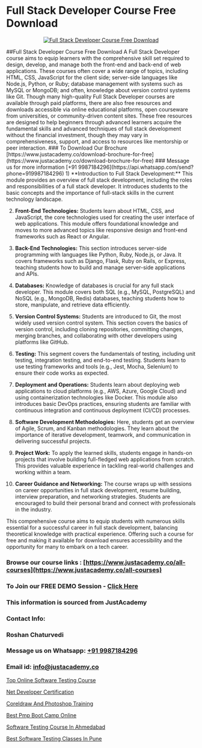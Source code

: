 # Full Stack Developer Course Free Download

<p align="center">
  <a href="https://justacademy.co/program-detail/full-stack-web-development">
    <img src="https://justacademy.co/storage2/program_images/1704700371.webp" alt="Full Stack Developer Course Free Download">
  </a>
</p>
##Full Stack Developer Course Free Download
A Full Stack Developer course aims to equip learners with the comprehensive skill set required to design, develop, and manage both the front-end and back-end of web applications. These courses often cover a wide range of topics, including HTML, CSS, JavaScript for the client side; server-side languages like Node.js, Python, or Ruby; database management with systems such as MySQL or MongoDB; and often, knowledge about version control systems like Git. Though many high-quality Full Stack Developer courses are available through paid platforms, there are also free resources and downloads accessible via online educational platforms, open courseware from universities, or community-driven content sites. These free resources are designed to help beginners through advanced learners acquire the fundamental skills and advanced techniques of full stack development without the financial investment, though they may vary in comprehensiveness, support, and access to resources like mentorship or peer interaction.
### To Download Our Brochure [https://www.justacademy.co/download-brochure-for-free](https://www.justacademy.co/download-brochure-for-free)
### Message us for more information [+91 9987184296](https://api.whatsapp.com/send?phone=919987184296)
1) **Introduction to Full Stack Development:** This module provides an overview of full stack development, including the roles and responsibilities of a full stack developer. It introduces students to the basic concepts and the importance of full-stack skills in the current technology landscape.

2) **Front-End Technologies:** Students learn about HTML, CSS, and JavaScript, the core technologies used for creating the user interface of web applications. This module offers foundational knowledge and moves to more advanced topics like responsive design and front-end frameworks such as React or Angular.

3) **Back-End Technologies:** This section introduces server-side programming with languages like Python, Ruby, Node.js, or Java. It covers frameworks such as Django, Flask, Ruby on Rails, or Express, teaching students how to build and manage server-side applications and APIs.

4) **Databases:** Knowledge of databases is crucial for any full stack developer. This module covers both SQL (e.g., MySQL, PostgreSQL) and NoSQL (e.g., MongoDB, Redis) databases, teaching students how to store, manipulate, and retrieve data efficiently.

5) **Version Control Systems:** Students are introduced to Git, the most widely used version control system. This section covers the basics of version control, including cloning repositories, committing changes, merging branches, and collaborating with other developers using platforms like GitHub.

6) **Testing:** This segment covers the fundamentals of testing, including unit testing, integration testing, and end-to-end testing. Students learn to use testing frameworks and tools (e.g., Jest, Mocha, Selenium) to ensure their code works as expected.

7) **Deployment and Operations:** Students learn about deploying web applications to cloud platforms (e.g., AWS, Azure, Google Cloud) and using containerization technologies like Docker. This module also introduces basic DevOps practices, ensuring students are familiar with continuous integration and continuous deployment (CI/CD) processes.

8) **Software Development Methodologies:** Here, students get an overview of Agile, Scrum, and Kanban methodologies. They learn about the importance of iterative development, teamwork, and communication in delivering successful projects.

9) **Project Work:** To apply the learned skills, students engage in hands-on projects that involve building full-fledged web applications from scratch. This provides valuable experience in tackling real-world challenges and working within a team.

10) **Career Guidance and Networking:** The course wraps up with sessions on career opportunities in full stack development, resume building, interview preparation, and networking strategies. Students are encouraged to build their personal brand and connect with professionals in the industry.

This comprehensive course aims to equip students with numerous skills essential for a successful career in full stack development, balancing theoretical knowledge with practical experience. Offering such a course for free and making it available for download ensures accessibility and the opportunity for many to embark on a tech career.

### Browse our course links : [https://www.justacademy.co/all-courses](https://www.justacademy.co/all-courses) 
### To Join our FREE DEMO Session - [Click Here](https://www.justacademy.co/register-for-course-demo)


### This information is sourced from JustAcademy
### Contact Info:
### Roshan Chaturvedi
### Message us on Whatsapp: [+91 9987184296](https://api.whatsapp.com/send?phone=919987184296)
### Email id: [info@justacademy.co](mailto:info@justacademy.co)
                
[Top Online Software Testing Course](https://www.linkedin.com/pulse/top-online-software-testing-course-justacademy-hyderabad-ziyrc?trackingId=iycQX%2Bq9pS8pUqmU3a5ryw%3D%3D&lipi=urn%3Ali%3Apage%3Ad_flagship3_company_admin%3BvVOqf8C4SxiY2jOCpJpYGg%3D%3D)

[Net Developer Certification](https://www.linkedin.com/pulse/net-developer-certification-justacademy-leicester-2m9ae?trackingId=rJ%2FgkuVPucd3Pf1wb8WOcA%3D%3D&lipi=urn%3Ali%3Apage%3Ad_flagship3_company_admin%3BPIc21Xd3RP6vIx4zw3ky%2FQ%3D%3D)

[Coreldraw And Photoshop Training](https://medium.com/@akanshapatil/coreldraw-and-photoshop-training-3d57da10abd7)

[Best Pmp Boot Camp Online](https://medium.com/@abhidnya.1068/best-pmp-boot-camp-online-87a4bbee2be3)

[Software Testing Course In Ahmedabad](https://justacademyin.github.io/justacademy/software-testing-course-in-ahmedabad)

[Best Software Testing Classes In Pune](https://justacademyin.github.io/justacademy/best-software-testing-classes-in-pune)

